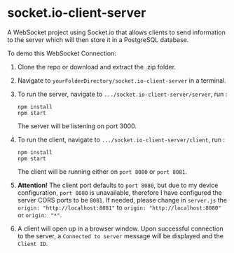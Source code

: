 # socket.io-client-server
A WebSocket project using Socket.io that allows clients to send information to the server which will then store it in a PostgreSQL database. 

To demo this WebSocket Connection:
1. Clone the repo or download and extract the .zip folder.

2. Navigate to `yourFolderDirectory/socket.io-client-server` in a terminal.

3. To run the server, navigate to `.../socket.io-client-server/server`, run :
   ```
   npm install
   npm start
   ```
   The server will be listening on port 3000.


4. To run the client, navigate to `.../socket.io-client-server/client`, run :
   ```
   npm install
   npm start
   ```
   The client will be running either on `port 8080` or `port 8081`. 
   

5. **Attention!** The client port defaults to `port 8080`, but due to my device configuration, `port 8080` is unavailable, therefore I have configured the server CORS ports to be `8081`. If needed, please change in `server.js` the `origin: "http://localhost:8081"` to `origin: "http://localhost:8080"` or `origin: "*"`.
   
6. A client will open up in a browser window. Upon successful connection to the server, a `Connected to server` message will be displayed and the `Client ID`.
